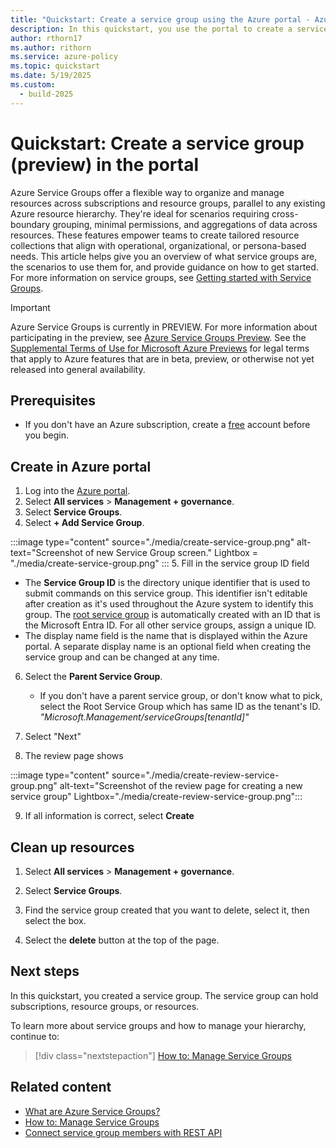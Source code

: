 ```yaml
---
title: "Quickstart: Create a service group using the Azure portal - Azure Governance"
description: In this quickstart, you use the portal to create a service group to organize your resources.
author: rthorn17
ms.author: rithorn
ms.service: azure-policy
ms.topic: quickstart  
ms.date: 5/19/2025
ms.custom:
  - build-2025
---
```



# Quickstart: Create a service group (preview) in the portal
 
Azure Service Groups offer a flexible way to organize and manage resources across subscriptions and resource groups, parallel to any existing Azure resource hierarchy. They're ideal for scenarios requiring cross-boundary grouping, minimal permissions, and aggregations of data across resources. These features empower teams to create tailored resource collections that align with operational, organizational, or persona-based needs. This article helps give you an overview of what service groups are, the scenarios to use them for, and provide guidance on how to get started. For more information on service groups, see [Getting started with Service Groups](overview.md).

> [!IMPORTANT]
> Azure Service Groups is currently in PREVIEW. 
> For more information about participating in the preview, see [Azure Service Groups Preview](https://aka.ms/ServiceGroups/PreviewSignup).
> See the [Supplemental Terms of Use for Microsoft Azure Previews](https://azure.microsoft.com/support/legal/preview-supplemental-terms/) for legal terms that apply to Azure features that are in beta, preview, or otherwise not yet released into general availability.

## Prerequisites

- If you don't have an Azure subscription, create a [free](https://azure.microsoft.com/free/)
  account before you begin.

## Create in Azure portal

1. Log into the [Azure portal](https://portal.azure.com).
2. Select **All services** > **Management + governance**.
3. Select **Service Groups**.
4. Select **+ Add Service Group**.
    
:::image type="content" source="./media/create-service-group.png" alt-text="Screenshot of new Service Group screen." Lightbox = "./media/create-service-group.png" :::
5. Fill in the service group ID field

   * The **Service Group ID** is the directory unique identifier that is used to submit commands
         on this service group. This identifier isn't editable after creation as it's used throughout
         the Azure system to identify this group. The
         [root service group](./overview.md#the-root-service-group) is
         automatically created with an ID that is the Microsoft Entra ID. For all other
         service groups, assign a unique ID.
   * The display name field is the name that is displayed within the Azure portal. A separate
         display name is an optional field when creating the service group and can be changed at any time.
6. Select the **Parent Service Group**. 
    
   * If you don't have a parent service group, or don't know what to pick, select the Root Service Group which has same ID as the tenant's ID. _"Microsoft.Management/serviceGroups[tenantId]"_

7. Select "Next" 
8. The review page shows

:::image type="content" source="./media/create-review-service-group.png" alt-text="Screenshot of the review page for creating a new service group" Lightbox="./media/create-review-service-group.png":::

9. If all information is correct, select **Create**

## Clean up resources

1. Select **All services** > **Management + governance**.

1. Select **Service Groups**.

1. Find the service group created that you want to delete, select it, then select the box. 

1. Select the **delete** button at the top of the page.  

## Next steps

In this quickstart, you created a service group. The service group can hold subscriptions, resource groups, or resources.

To learn more about service groups and how to manage your hierarchy, continue to:

> [!div class="nextstepaction"]
> [How to: Manage Service Groups](manage-service-groups.md)

## Related content
* [What are Azure Service Groups?](overview.md)
* [How to: Manage Service Groups](manage-service-groups.md)
* [Connect service group members with REST API](create-service-group-member-rest-api.md)
